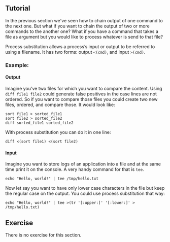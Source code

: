 Tutorial
-----------------
In the previous section we've seen how to chain output of one command to the next one.
But what if you want to chain the output of two or more commands to the another one?
What if you have a command that takes a file as argument but you would like to process whatever is send to that file?

Process substitution allows a process’s input or output to be referred to using a filename.
It has two forms: output ``<(cmd)``, and input ``>(cmd)``.

### Example:
#### Output
Imagine you've two files for which you want to compare the content. Using ``diff file1 file2`` could generate false positives in the case lines are not ordered.
So if you want to compare those files you could create two new files, ordered, and compare those. It would look like:

    sort file1 > sorted_file1
    sort file2 > sorted_file2
    diff sorted_file1 sorted_file2

With process substitution you can do it in one line:

    diff <(sort file1) <(sort file2)

#### Input
Imagine you want to store logs of an application into a file and at the same time print it on the console. A very handy command for that is ``tee``.

    echo "Hello, world!" | tee /tmp/hello.txt

Now let say you want to have only lower case characters in the file but keep the regular case on the output.
You could use process substitution that way:

    echo "Hello, world!" | tee >(tr '[:upper:]' '[:lower:]' > /tmp/hello.txt)

Exercise
--------

There is no exercise for this section.
